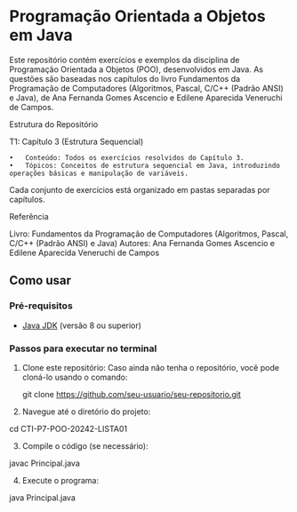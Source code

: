 # Programação Orientada a Objetos em Java

Este repositório contém exercícios e exemplos da disciplina de Programação Orientada a Objetos (POO), desenvolvidos em Java. As questões são baseadas nos capítulos do livro Fundamentos da Programação de Computadores (Algoritmos, Pascal, C/C++ (Padrão ANSI) e Java), de Ana Fernanda Gomes Ascencio e Edilene Aparecida Veneruchi de Campos.

Estrutura do Repositório

T1: Capítulo 3 (Estrutura Sequencial)

	•	Conteúdo: Todos os exercícios resolvidos do Capítulo 3.
	•	Tópicos: Conceitos de estrutura sequencial em Java, introduzindo operações básicas e manipulação de variáveis.
 
Cada conjunto de exercícios está organizado em pastas separadas por capítulos.


Referência

Livro: Fundamentos da Programação de Computadores (Algoritmos, Pascal, C/C++ (Padrão ANSI) e Java)
Autores: Ana Fernanda Gomes Ascencio e Edilene Aparecida Veneruchi de Campos

## Como usar

### Pré-requisitos

- [Java JDK](https://www.oracle.com/java/technologies/javase-downloads.html) (versão 8 ou superior)

### Passos para executar no terminal

1. Clone este repositório:
   Caso ainda não tenha o repositório, você pode cloná-lo usando o comando:

   git clone https://github.com/seu-usuario/seu-repositorio.git

2. Navegue até o diretório do projeto:

cd CTI-P7-POO-20242-LISTA01

3. Compile o código (se necessário):

javac Principal.java

4. Execute o programa:

java Principal.java


